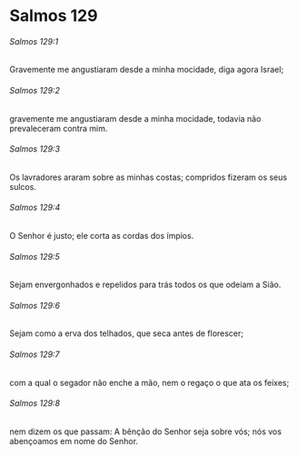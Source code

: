 # Salmos 129

###### Salmos 129:1

Gravemente me angustiaram desde a minha mocidade, diga agora Israel;

###### Salmos 129:2

gravemente me angustiaram desde a minha mocidade, todavia não prevaleceram contra mim.

###### Salmos 129:3

Os lavradores araram sobre as minhas costas; compridos fizeram os seus sulcos.

###### Salmos 129:4

O Senhor é justo; ele corta as cordas dos ímpios.

###### Salmos 129:5

Sejam envergonhados e repelidos para trás todos os que odeiam a Sião.

###### Salmos 129:6

Sejam como a erva dos telhados, que seca antes de florescer;

###### Salmos 129:7

com a qual o segador não enche a mão, nem o regaço o que ata os feixes;

###### Salmos 129:8

nem dizem os que passam: A bênção do Senhor seja sobre vós; nós vos abençoamos em nome do Senhor.

